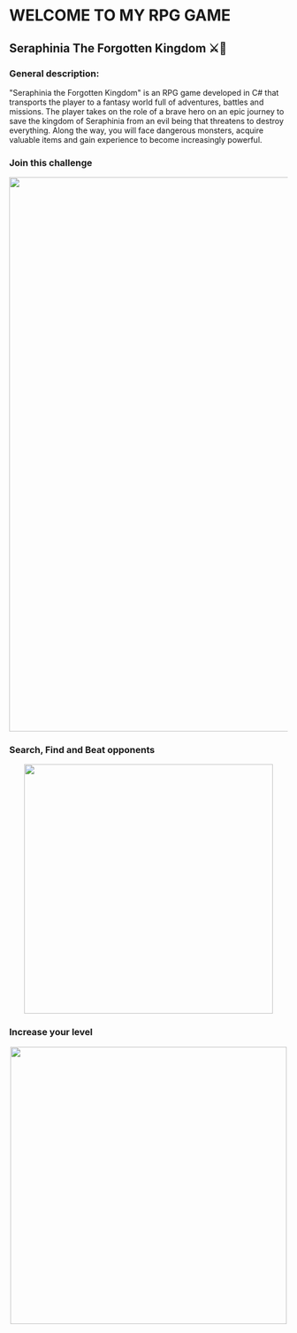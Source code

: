 #  WELCOME TO MY RPG GAME
## Seraphinia The Forgotten Kingdom ⚔️🏹
### General description:
"Seraphinia the Forgotten Kingdom" is an RPG game developed in C# that transports the player to a fantasy world full of adventures, battles and missions. The player takes on the role of a brave hero on an epic journey to save the kingdom of Seraphinia from an evil being that threatens to destroy everything. Along the way, you will face dangerous monsters, acquire valuable items and gain experience to become increasingly powerful.

### Join this challenge
<div align="center">
<img src="https://github.com/LeoMarxs/RPG-game-/assets/139794793/4c1d08d7-fc71-4d85-afab-9ed421592c83" width="1000px" />
</div>

### Search, Find and Beat opponents
<div align="center">
<img src="https://github.com/LeoMarxs/RPG-GAME/assets/139794793/44288506-a9e9-4324-a638-77fbb129f09a" width="450px" />
</div>

### Increase your level
<div align="center">
<img src="https://github.com/LeoMarxs/RPG-GAME/assets/139794793/8a7e23ee-c3bf-46fd-9aa1-30f59493cc55" width="500px" />
</div>
